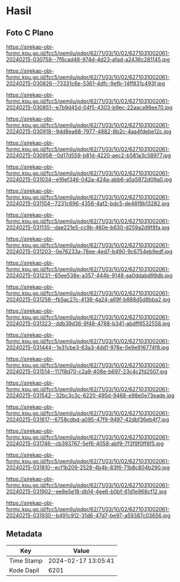 # Hasil

## Foto C Plano

https://sirekap-obj-formc.kpu.go.id/fcc5/pemilu/pdpr/62/71/03/10/02/6271031002061-20240215-030758--7f6cad48-974d-4d23-afad-a2436c281145.jpg

https://sirekap-obj-formc.kpu.go.id/fcc5/pemilu/pdpr/62/71/03/10/02/6271031002061-20240215-030826--73331c6e-5361-4dfc-9efb-14ff831c493f.jpg

https://sirekap-obj-formc.kpu.go.id/fcc5/pemilu/pdpr/62/71/03/10/02/6271031002061-20240215-030851--e7b9d45d-04f5-4303-b9ec-22aaca98ee70.jpg

https://sirekap-obj-formc.kpu.go.id/fcc5/pemilu/pdpr/62/71/03/10/02/6271031002061-20240215-030918--9dd8ea68-7977-4882-8b2c-4aa4fdebe12c.jpg

https://sirekap-obj-formc.kpu.go.id/fcc5/pemilu/pdpr/62/71/03/10/02/6271031002061-20240215-030958--0d17d559-b81d-4220-aec2-b581a3c58977.jpg

https://sirekap-obj-formc.kpu.go.id/fcc5/pemilu/pdpr/62/71/03/10/02/6271031002061-20240215-031034--e16ef346-042a-424a-abb6-a5a5972d09a0.jpg

https://sirekap-obj-formc.kpu.go.id/fcc5/pemilu/pdpr/62/71/03/10/02/6271031002061-20240215-031104--7231c696-4356-4af2-bdc5-de46f9b13282.jpg

https://sirekap-obj-formc.kpu.go.id/fcc5/pemilu/pdpr/62/71/03/10/02/6271031002061-20240215-031135--dae221e5-cc9b-460e-b630-d259a2d9f8fa.jpg

https://sirekap-obj-formc.kpu.go.id/fcc5/pemilu/pdpr/62/71/03/10/02/6271031002061-20240215-031203--0e76233a-78ee-4ed7-b490-9c6754eb9edf.jpg

https://sirekap-obj-formc.kpu.go.id/fcc5/pemilu/pdpr/62/71/03/10/02/6271031002061-20240215-031231--65ee538e-a357-444b-9148-aa0ddabd99db.jpg

https://sirekap-obj-formc.kpu.go.id/fcc5/pemilu/pdpr/62/71/03/10/02/6271031002061-20240215-031256--fb5ac27c-4138-4a24-a69f-b888d5d8bba2.jpg

https://sirekap-obj-formc.kpu.go.id/fcc5/pemilu/pdpr/62/71/03/10/02/6271031002061-20240215-031323--ddb39d36-9f48-4788-b341-abdff6532556.jpg

https://sirekap-obj-formc.kpu.go.id/fcc5/pemilu/pdpr/62/71/03/10/02/6271031002061-20240215-031444--1e31cbe3-63a3-4dd1-978e-0e9e916774f8.jpg

https://sirekap-obj-formc.kpu.go.id/fcc5/pemilu/pdpr/62/71/03/10/02/6271031002061-20240215-031514--117f8d70-c2a9-408e-b697-23c4c2fd2507.jpg

https://sirekap-obj-formc.kpu.go.id/fcc5/pemilu/pdpr/62/71/03/10/02/6271031002061-20240215-031542--32bc3c3c-6220-495d-9468-e98e0e73eade.jpg

https://sirekap-obj-formc.kpu.go.id/fcc5/pemilu/pdpr/62/71/03/10/02/6271031002061-20240215-031617--6758cdbd-a095-47f9-9497-42dbf36eb4f7.jpg

https://sirekap-obj-formc.kpu.go.id/fcc5/pemilu/pdpr/62/71/03/10/02/6271031002061-20240215-031746--cb393767-5ef6-4058-abf9-7f3f9f0ff6f5.jpg

https://sirekap-obj-formc.kpu.go.id/fcc5/pemilu/pdpr/62/71/03/10/02/6271031002061-20240215-031810--ecf1b209-2528-4b4b-83f6-71b8c804b290.jpg

https://sirekap-obj-formc.kpu.go.id/fcc5/pemilu/pdpr/62/71/03/10/02/6271031002061-20240215-031902--ee8e5e18-db14-4ee6-b0bf-61d1e968cf12.jpg

https://sirekap-obj-formc.kpu.go.id/fcc5/pemilu/pdpr/62/71/03/10/02/6271031002061-20240215-031930--b491c912-31d6-47d7-be97-a59387c03656.jpg


## Metadata

| Key        | Value               |
| ---------- | ------------------- |
| Time Stamp | 2024-02-17 13:05:41 |
| Kode Dapil | 6201                |



